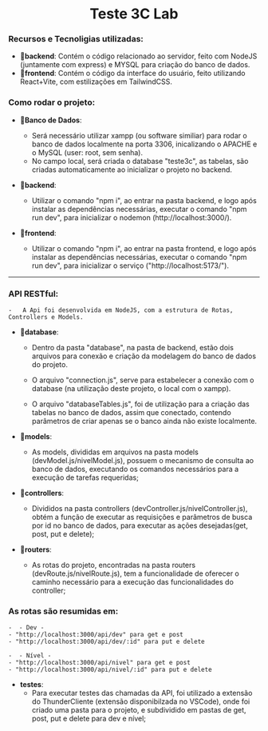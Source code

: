 <h1 align="center"> Teste 3C Lab </h1>

### **Recursos e Tecnoligias utilizadas:**

- 📂**backend**: Contém o código relacionado ao servidor, feito com NodeJS (juntamente com express) e MYSQL para criação do banco de dados.
- 📂**frontend**: Contém o código da interface do usuário, feito utilizando React+Vite, com estilizações em TailwindCSS.

### **Como rodar o projeto:**

- 📂**Banco de Dados**:

  - Será necessário utilizar xampp (ou software similiar) para rodar o banco de dados localmente na porta 3306, inicalizando o APACHE e o MySQL
  (user: root, sem senha).
  - No campo local, será criada o database "teste3c", as tabelas, são criadas automaticamente ao inicializar o projeto no backend.

- 📂**backend**:

  - Utilizar o comando "npm i", ao entrar na pasta backend, e logo após instalar as dependências necessárias, executar o comando "npm run dev", para inicializar o nodemon (http://localhost:3000/).

- 📂**frontend**:
  - Utilizar o comando "npm i", ao entrar na pasta frontend, e logo após instalar as dependências necessárias, executar o comando "npm run dev", para inicializar o serviço ("http://localhost:5173/").

<hr align="center"/>

### **API RESTful:**

    -   A Api foi desenvolvida em NodeJS, com a estrutura de Rotas, Controllers e Models.

- 📂**database**:

  - Dentro da pasta "database", na pasta de backend, estão dois arquivos para conexão e criação da modelagem do banco de dados do projeto.

  - O arquivo "connection.js", serve para estabelecer a conexão com o database (na utilização deste projeto, o local com o xampp).

  - O arquivo "databaseTables.js", foi de utilização para a criação das tabelas no banco de dados, assim que conectado, contendo parâmetros de criar apenas se o banco ainda não existe localmente.

- 📂**models**:

  - As models, divididas em arquivos na pasta models (devModel.js/nivelModel.js), possuem o mecanismo de consulta ao banco de dados, executando os comandos necessários para a execução de tarefas requeridas;

- 📂**controllers**:

  - Divididos na pasta controllers (devController.js/nivelController.js), obtém a função de executar as requisições e parâmetros de busca por id no banco de dados, para executar as ações desejadas(get, post, put e delete);

- 📂**routers**:
  - As rotas do projeto, encontradas na pasta routers (devRoute.js/nivelRoute.js), tem a funcionalidade de oferecer o caminho necessário para a execução das funcionalidades do controller;

### **As rotas são resumidas em:**

    -  - Dev -
    - "http://localhost:3000/api/dev" para get e post
    - "http://localhost:3000/api/dev/:id" para put e delete

    -  - Nível -
    - "http://localhost:3000/api/nivel" para get e post
    - "http://localhost:3000/api/nivel/:id" para put e delete

- **testes**:
  - Para executar testes das chamadas da API, foi utilizado a extensão do ThunderCliente (extensão disponibilzada no VSCode), onde foi criado uma pasta para o projeto, e subdividido em pastas de get, post, put e delete para dev e nível;
